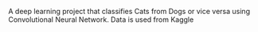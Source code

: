 A deep learning project that classifies Cats from Dogs or vice versa using Convolutional Neural Network. 
Data is used from Kaggle
